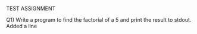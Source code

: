 TEST ASSIGNMENT

Q1) Write a program to find the factorial of a 5 and print the result to stdout.
Added a line
